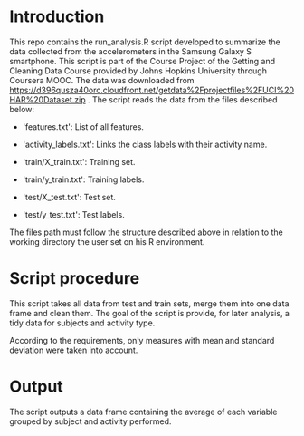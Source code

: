 # Introduction
This repo contains the run_analysis.R script developed to summarize the data collected from the accelerometers in the Samsung Galaxy S smartphone. This script is part of the Course Project of the Getting and Cleaning Data Course provided by Johns Hopkins University through Coursera MOOC. The data was downloaded from https://d396qusza40orc.cloudfront.net/getdata%2Fprojectfiles%2FUCI%20HAR%20Dataset.zip . The script reads the data from the files described below:

- 'features.txt': List of all features.

- 'activity_labels.txt': Links the class labels with their activity name.

- 'train/X_train.txt': Training set.

- 'train/y_train.txt': Training labels.

- 'test/X_test.txt': Test set.

- 'test/y_test.txt': Test labels.

The files path must follow the structure described above in relation to the working directory the user set on his R environment.

# Script procedure
This script takes all data from test and train sets, merge them into one data frame and clean them. The goal of the script is provide, for later analysis, a tidy data for subjects and activity type.

According to the requirements, only measures with mean and standard deviation were taken into account.

# Output
The script outputs a data frame containing the average of each variable grouped by subject and activity performed.
